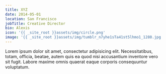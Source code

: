 ```yaml
---
title: XYZ
date: 2014-05-01
location: San Francisco
jobTitle: Creative Director
bio: Alexis
icon: '{{ _site_root }}assets/img/circle.png'
image: '{{ _site_root }}assets/img/tumblr_n7yhe1sTa41st5lhmo1_1280.jpg'
---
```

<p>
	 Lorem ipsum dolor sit amet, consectetur adipisicing elit. Necessitatibus, totam, officia, beatae, autem quis ea quod nisi accusantium inventore vero sit fugit. Labore maxime omnis quaerat eaque corporis consequuntur voluptatum.</p>